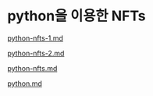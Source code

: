 # python을 이용한 NFTs

[python-nfts-1.md](python-nfts-1.md "mention")

[python-nfts-2.md](python-nfts-2.md "mention")

[python-nfts.md](python-nfts.md "mention")

[python.md](python.md "mention")

